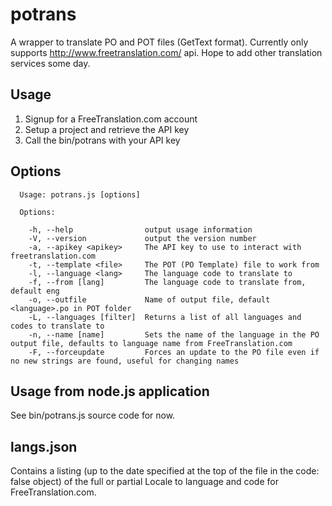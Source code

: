 potrans
==========

A wrapper to translate PO and POT files (GetText format).  Currently only supports http://www.freetranslation.com/ api.  Hope to add other translation services some day.

Usage
-------

1) Signup for a FreeTranslation.com account
2) Setup a project and retrieve the API key
3) Call the bin/potrans with your API key

Options
-------

```
  Usage: potrans.js [options]

  Options:

    -h, --help                output usage information
    -V, --version             output the version number
    -a, --apikey <apikey>     The API key to use to interact with freetranslation.com
    -t, --template <file>     The POT (PO Template) file to work from
    -l, --language <lang>     The language code to translate to
    -f, --from [lang]         The language code to translate from, default eng
    -o, --outfile             Name of output file, default <language>.po in POT folder
    -L, --languages [filter]  Returns a list of all languages and codes to translate to
    -n, --name [name]         Sets the name of the language in the PO output file, defaults to language name from FreeTranslation.com
    -F, --forceupdate         Forces an update to the PO file even if no new strings are found, useful for changing names
```

Usage from node.js application
------------------------------

See bin/potrans.js source code for now.

langs.json
-----------

Contains a listing (up to the date specified at the top of the file in the code: false object) of the full or partial Locale to language and code for FreeTranslation.com.